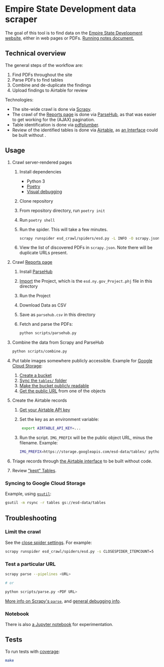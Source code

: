 # Empire State Development data scraper

The goal of this tool is to find data on the [Empire State Development website](https://esd.ny.gov/), either in web pages or PDFs. [Running notes document.](https://docs.google.com/document/d/1HaWvHlpCYcD1SRmZn9DbsQoFCkvywBifcyME4cvjT-k/edit)

## Technical overview

The general steps of the workflow are:

1. Find PDFs throughout the site
1. Parse PDFs to find tables
1. Combine and de-duplicate the findings
1. Upload findings to Airtable for review

Technologies:

- The site-wide crawl is done via [Scrapy](https://scrapy.org/).
- The crawl of the [Reports page](https://esd.ny.gov/esd-media-center/reports?tid[0]=516) is done via [ParseHub](https://parsehub.com/), as that was easier to get working for the (AJAX) pagination.
- Table identification is done via [pdfplumber](https://github.com/jsvine/pdfplumber).
- Review of the identified tables is done via [Airtable](https://airtable.com/), as [an Interface](https://airtable.com/appdrqXSd2JNXkLp7/pag9j6GVdas1Xwayr?6bnb0=recaUXHnYswGGKKjI) could be built without .

## Usage

1. Crawl server-rendered pages

   1. Install dependencies
      - Python 3
      - [Poetry](https://python-poetry.org/)
      - [Visual debugging](https://github.com/jsvine/pdfplumber#visual-debugging)
   1. Clone repository
   1. From repository directory, run `poetry init`
   1. Run `poetry shell`
   1. Run the spider. This will take a few minutes.

      ```sh
      scrapy runspider esd_crawl/spiders/esd.py -L INFO -O scrapy.json
      ```

   1. View the list of discovered PDFs in `scrapy.json`. Note there will be duplicate URLs present.

1. Crawl [Reports page](https://esd.ny.gov/esd-media-center/reports?tid[0]=516)

   1. Install [ParseHub](https://parsehub.com/)
   1. [Import](https://help.parsehub.com/hc/en-us/articles/115001733294-Export-Import-Projects) the Project, which is the `esd.ny.gov_Project.phj` file in this directory
   1. Run the Project
   1. Download Data as CSV
   1. Save as `parsehub.csv` in this directory
   1. Fetch and parse the PDFs:

      ```sh
      python scripts/parsehub.py
      ```

1. Combine the data from Scrapy and ParseHub

   ```sh
   python scripts/combine.py
   ```

1. Put table images somewhere publicly accessible. Example for [Google Cloud Storage](https://cloud.google.com/storage):
   1. [Create a bucket](https://cloud.google.com/storage/docs/creating-buckets)
   1. [Sync the `tables/` folder](#syncing-to-google-cloud-storage)
   1. [Make the bucket publicly readable](https://cloud.google.com/storage/docs/access-control/making-data-public#buckets)
   1. [Get the public URL](https://cloud.google.com/storage/docs/access-public-data#console) from one of the objects
1. Create the Airtable records

   1. [Get your Airtable API key](https://airtable.com/account)
   1. Set the key as an environment variable:

      ```sh
       export AIRTABLE_API_KEY=...
      ```

   1. Run the script. `IMG_PREFIX` will be the public object URL, minus the filename. Example:

      ```sh
      IMG_PREFIX=https://storage.googleapis.com/esd-data/tables/ python scripts/airtable.py
      ```

1. Triage records through [the Airtable interface](https://airtable.com/appdrqXSd2JNXkLp7/pag9j6GVdas1Xwayr) to be built without code.
1. Review ["kept" Tables](https://airtable.com/appdrqXSd2JNXkLp7/tblCqLOhNnkhJvc6z/viwWkwJ2Har1m6xA1?blocks=hide).

### Syncing to Google Cloud Storage

Example, using [`gsutil`](https://cloud.google.com/storage/docs/gsutil):

```sh
gsutil -m rsync -r tables gs://esd-data/tables
```

## Troubleshooting

### Limit the crawl

See the [close spider settings](https://docs.scrapy.org/en/latest/topics/extensions.html#module-scrapy.extensions.closespider). For example:

```sh
scrapy runspider esd_crawl/spiders/esd.py -s CLOSESPIDER_ITEMCOUNT=5
```

### Test a particular URL

```sh
scrapy parse --pipelines <URL>

# or

python scripts/parse.py <PDF URL>
```

[More info on Scrapy's `parse`](https://docs.scrapy.org/en/latest/topics/commands.html#parse), and [general debugging info](https://docs.scrapy.org/en/latest/topics/debug.html).

### Notebook

There is also [a Jupyter notebook](esd_crawl/extract.ipynb) for experimentation.

## Tests

To run tests with [coverage](https://pytest-cov.readthedocs.io/):

```sh
make
```
